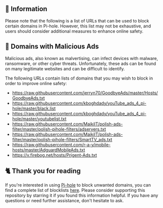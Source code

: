## 📝 Information
Please note that the following is a list of URLs that can be used to block certain domains in Pi-hole.
However, this list may not be exhaustive, and users should consider additional measures to enhance online safety.

## 🚫 Domains with Malicious Ads
Malicious ads, also known as malvertising, can infect devices with malware, ransomware, or other cyber threats.
Unfortunately, these ads can be found on many legitimate websites and can be difficult to identify.

The following URLs contain lists of domains that you may wish to block in order to improve online safety:
- https://raw.githubusercontent.com/jerryn70/GoodbyeAds/master/Hosts/GoodbyeAds.txt
- https://raw.githubusercontent.com/kboghdady/youTube_ads_4_pi-hole/master/black.list
- https://raw.githubusercontent.com/kboghdady/youTube_ads_4_pi-hole/master/youtubelist.txt
- https://raw.githubusercontent.com/MajkiIT/polish-ads-filter/master/polish-pihole-filters/adservers.txt
- https://raw.githubusercontent.com/MajkiIT/polish-ads-filter/master/polish-pihole-filters/SmartTV_ads.txt
- https://raw.githubusercontent.com/r-a-y/mobile-hosts/master/AdguardMobileAds.txt
- https://v.firebog.net/hosts/Prigent-Ads.txt

## 🐈 Thank you for reading
If you're interested in using [Pi-hole](../What%20is%20Pi-hole.md) to block unwanted domains, you can find a complete list of blocklists [here](../../lists/md/PiHole.md).
Please consider supporting this repository by starring it if you found this information helpful.
If you have any questions or need further assistance, don't hesitate to ask.